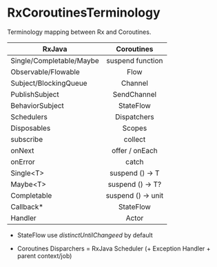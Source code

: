 # RxCoroutinesTerminology
Terminology mapping between Rx and Coroutines.

| RxJava                     | Coroutines         |
| -------------------------- |:------------------:|
| Single/Completable/Maybe   | suspend function   |
| Observable/Flowable        | Flow               |
| Subject/BlockingQueue      | Channel            |
| PublishSubject             | SendChannel        |
| BehaviorSubject            | StateFlow          |
| Schedulers                 | Dispatchers        | 
| Disposables                | Scopes             |
| subscribe                  | collect            |
| onNext                     | offer / onEach     |
| onError                    | catch              |
| Single\<T\>                | suspend () -> T    |
| Maybe\<T\>                 | suspend () -> T?   |
| Completable                | suspend () -> unit |
| Callback*                  | StateFlow          |
| Handler                    | Actor              |


- StateFlow use *distinctUntilChangeed* by default

- Coroutines Disparchers = RxJava Scheduler (+ Exception Handler + parent context/job) 
